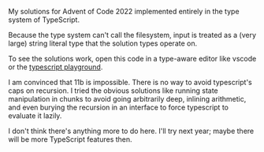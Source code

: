 My solutions for Advent of Code 2022 implemented entirely in the type system of TypeScript.

Because the type system can't call the filesystem, input is treated as a (very large) string literal type that the solution types operate on.

To see the solutions work, open this code in a type-aware editor like vscode or the [typescript playground](https://www.typescriptlang.org/play).

I am convinced that 11b is impossible. There is no way to avoid typescript's caps on recursion. I tried the obvious solutions like running state manipulation in chunks to avoid going arbitrarily deep, inlining arithmetic, and even burying the recursion in an interface to force typescript to evaluate it lazily.

I don't think there's anything more to do here. I'll try next year; maybe there will be more TypeScript features then.
